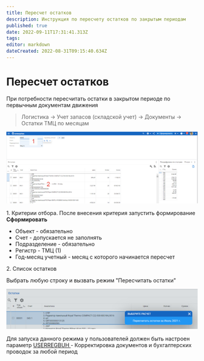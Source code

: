 ```yaml
---
title: Пересчет остатков
description: Инструкция по пересчету остатков по закрытым периодам
published: true
date: 2022-09-11T17:31:41.313Z
tags: 
editor: markdown
dateCreated: 2022-08-31T09:15:40.634Z
---
```


# Пересчет остатков

При потребности пересчитать остатки в закрытом периоде по первычным документам движения

>Логистика → Учет запасов (складской учет) → Документы → Остатки ТМЦ по месяцам

![](<../../assets/image (453).png>)

1\. Критерии отбора. После внесения критерия запустить формирование **Сформировать**

* Объект - обязательно
* Счет - допускается не заполнять
* Подразделение - обязательно
* Регистр - ТМЦ (1)
* Год-месяц учетный - месяц с которого начинается пересчет

2\. Список остатков

Выбрать любую строку и вызвать режим "Пересчитать остатки"

![](<../../assets/image (913).png>)

Для запуска данного режима у пользователей должен быть настроен параметр [USERREGBUH ](../../administrirovanie/polzovateli/parametry-polzovatelya.md#userregbuh)- Корректировка документов и бухгалтерских проводок за любой период
